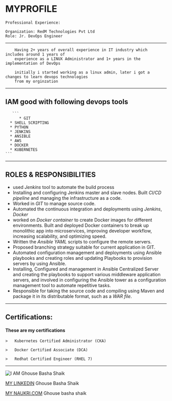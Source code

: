 # MYPROFILE

```
Professional Experience: 

Organization: RedM Technologies Pvt Ltd 					    
Role: Jr. DevOps Engineer
```

---
``` 
	Having 2+ years of overall experience in IT industry which includes around 1 years of 
	experience as a LINUX Administrator and 1+ years in the implementation of DevOps
```

```
	initially i started working as a linux admin, later i got a changes to learn devops technologies
	from my orginzation
```
---

## IAM good with following devops tools

       ```
          * GIT
	  * SHELL SCRIPTING
	  * PYTHON
	  * JENKINS
	  * ANSIBLE
	  * AWS
	  * DOCKER
	  * KUBERNETES
	```
---

## ROLES & RESPONSIBILITIES

*	used *Jenkins* tool to automate the build process
*	Installing and configuring Jenkins master and slave nodes. Built *CI/CD pipeline* and managing the infrastructure as a code.
*	Worked in *GIT* to manage source code.
*	Automated the continuous integration and deployments using *Jenkins*, *Docker*
*	worked on *Docker container* to create Docker images for different environments. Built and deployed Docker containers to break up monolithic app into microservices,    	improving developer workflow, increasing scalability, and optimizing speed.
*	Written the *Ansible YAML* scripts to configure the remote servers.
*	Proposed branching strategy suitable for current application in GIT.
*	Automated configuration management and deployments using Ansible playbooks and creating roles and updating Playbooks to provision servers by using Ansible.
*	Installing, Configured and management in Ansible Centralized Server and creating the playbooks to support various middleware application servers, and involved in 		configuring the Ansible tower as a configuration management tool to automate repetitive tasks.
*	Responsible for taking the source code and compiling using Maven and package it in its distributable format, such as a *WAR file*.

---

## Certifications: 

#### These are my certifications

	>	Kubernetes Certified Administrator (CKA)
	
	>	Docker Certified Associate (DCA)
	
	>	Redhat Certified Engineer (RHEL 7)

---


![I AM](https://media-exp1.licdn.com/dms/image/C5603AQF1Kb-iOi2Fjw/profile-displayphoto-shrink_800_800/0/1606721376765?e=1618444800&v=beta&t=x73GG2NhTuFUfVUI8TLhddKbx2r184YboaC-3fpY4KY) Ghouse Basha Shaik

[MY LINKEDIN](https://www.linkedin.com/in/ghouse-basha-shaik-627096201/) Ghouse Basha Shaik

[MY NAUKRI.COM](https://www.naukri.com/mnjuser/profile?id=&orgn=homepage) Ghouse basha shaik
 

